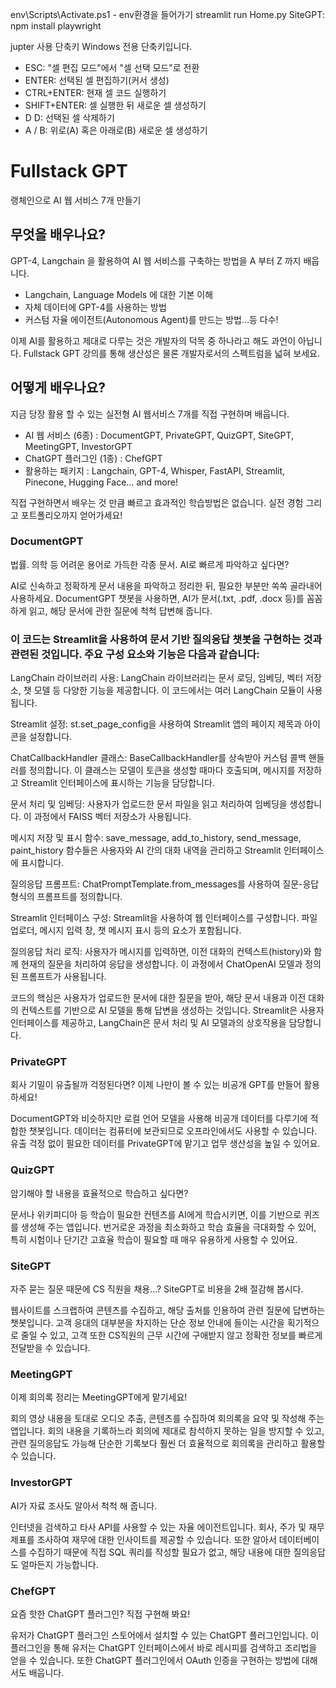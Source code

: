env\Scripts\Activate.ps1 - env환경을 들어가기
streamlit run Home.py
SiteGPT: npm install playwright

jupter 사용 단축키
Windows 전용 단축키입니다.

- ESC: "셀 편집 모드"에서 "셀 선택 모드"로 전환
- ENTER: 선택된 셀 편집하기(커서 생성)
- CTRL+ENTER: 현재 셀 코드 실행하기
- SHIFT+ENTER: 셀 실행한 뒤 새로운 셀 생성하기
- D D: 선택된 셀 삭제하기
- A / B: 위로(A) 혹은 아래로(B) 새로운 셀 생성하기

# Fullstack GPT

랭체인으로 AI 웹 서비스 7개 만들기

## 무엇을 배우나요?

GPT-4, Langchain 을 활용하여 AI 웹 서비스를 구축하는 방법을 A 부터 Z 까지 배웁니다.

-   Langchain, Language Models 에 대한 기본 이해
-   자체 데이터에 GPT-4를 사용하는 방법
-   커스텀 자율 에이전트(Autonomous Agent)를 만드는 방법…등 다수!

이제 AI를 활용하고 제대로 다루는 것은 개발자의 덕목 중 하나라고 해도 과언이 아닙니다. Fullstack GPT 강의를 통해 생산성은 물론 개발자로서의 스펙트럼을 넓혀 보세요.

## 어떻게 배우나요?

지금 당장 활용 할 수 있는 실전형 AI 웹서비스 7개를 직접 구현하며 배웁니다.

- AI 웹 서비스 (6종) : DocumentGPT, PrivateGPT, QuizGPT, SiteGPT, MeetingGPT, InvestorGPT
- ChatGPT 플러그인 (1종) : ChefGPT
- 활용하는 패키지 : Langchain, GPT-4, Whisper, FastAPI, Streamlit, Pinecone, Hugging Face… and more!

직접 구현하면서 배우는 것 만큼 빠르고 효과적인 학습방법은 없습니다. 실전 경험 그리고 포트폴리오까지 얻어가세요!

### DocumentGPT

법률. 의학 등 어려운 용어로 가득한 각종 문서. AI로 빠르게 파악하고 싶다면?

AI로 신속하고 정확하게 문서 내용을 파악하고 정리한 뒤, 필요한 부분만 쏙쏙 골라내어 사용하세요. DocumentGPT 챗봇을 사용하면, AI가 문서(.txt, .pdf, .docx 등)를 꼼꼼하게 읽고, 해당 문서에 관한 질문에 척척 답변해 줍니다.

### 이 코드는 Streamlit을 사용하여 문서 기반 질의응답 챗봇을 구현하는 것과 관련된 것입니다. 주요 구성 요소와 기능은 다음과 같습니다:

LangChain 라이브러리 사용: LangChain 라이브러리는 문서 로딩, 임베딩, 벡터 저장소, 챗 모델 등 다양한 기능을 제공합니다. 이 코드에서는 여러 LangChain 모듈이 사용됩니다.

Streamlit 설정: st.set_page_config을 사용하여 Streamlit 앱의 페이지 제목과 아이콘을 설정합니다.

ChatCallbackHandler 클래스: BaseCallbackHandler를 상속받아 커스텀 콜백 핸들러를 정의합니다. 이 클래스는 모델이 토큰을 생성할 때마다 호출되며, 메시지를 저장하고 Streamlit 인터페이스에 표시하는 기능을 담당합니다.

문서 처리 및 임베딩: 사용자가 업로드한 문서 파일을 읽고 처리하여 임베딩을 생성합니다. 이 과정에서 FAISS 벡터 저장소가 사용됩니다.

메시지 저장 및 표시 함수: save_message, add_to_history, send_message, paint_history 함수들은 사용자와 AI 간의 대화 내역을 관리하고 Streamlit 인터페이스에 표시합니다.

질의응답 프롬프트: ChatPromptTemplate.from_messages를 사용하여 질문-응답 형식의 프롬프트를 정의합니다.

Streamlit 인터페이스 구성: Streamlit을 사용하여 웹 인터페이스를 구성합니다. 파일 업로더, 메시지 입력 창, 챗 메시지 표시 등의 요소가 포함됩니다.

질의응답 처리 로직: 사용자가 메시지를 입력하면, 이전 대화의 컨텍스트(history)와 함께 현재의 질문을 처리하여 응답을 생성합니다. 이 과정에서 ChatOpenAI 모델과 정의된 프롬프트가 사용됩니다.

코드의 핵심은 사용자가 업로드한 문서에 대한 질문을 받아, 해당 문서 내용과 이전 대화의 컨텍스트를 기반으로 AI 모델을 통해 답변을 생성하는 것입니다. Streamlit은 사용자 인터페이스를 제공하고, LangChain은 문서 처리 및 AI 모델과의 상호작용을 담당합니다.

### PrivateGPT

회사 기밀이 유출될까 걱정된다면? 이제 나만이 볼 수 있는 비공개 GPT를 만들어 활용하세요!

DocumentGPT와 비슷하지만 로컬 언어 모델을 사용해 비공개 데이터를 다루기에 적합한 챗봇입니다. 데이터는 컴퓨터에 보관되므로 오프라인에서도 사용할 수 있습니다. 유출 걱정 없이 필요한 데이터를 PrivateGPT에 맡기고 업무 생산성을 높일 수 있어요.

### QuizGPT

암기해야 할 내용을 효율적으로 학습하고 싶다면?

문서나 위키피디아 등 학습이 필요한 컨텐츠를 AI에게 학습시키면, 이를 기반으로 퀴즈를 생성해 주는 앱입니다. 번거로운 과정을 최소화하고 학습 효율을 극대화할 수 있어, 특히 시험이나 단기간 고효율 학습이 필요할 때 매우 유용하게 사용할 수 있어요.

### SiteGPT

자주 묻는 질문 때문에 CS 직원을 채용...? SiteGPT로 비용을 2배 절감해 봅시다.

웹사이트를 스크랩하여 콘텐츠를 수집하고, 해당 출처를 인용하여 관련 질문에 답변하는 챗봇입니다. 고객 응대의 대부분을 차지하는 단순 정보 안내에 들이는 시간을 획기적으로 줄일 수 있고, 고객 또한 CS직원의 근무 시간에 구애받지 않고 정확한 정보를 빠르게 전달받을 수 있습니다.

### MeetingGPT

이제 회의록 정리는 MeetingGPT에게 맡기세요!

회의 영상 내용을 토대로 오디오 추출, 콘텐츠를 수집하여 회의록을 요약 및 작성해 주는 앱입니다. 회의 내용을 기록하느라 회의에 제대로 참석하지 못하는 일을 방지할 수 있고, 관련 질의응답도 가능해 단순한 기록보다 훨씬 더 효율적으로 회의록을 관리하고 활용할 수 있습니다.

### InvestorGPT

AI가 자료 조사도 알아서 척척 해 줍니다.

인터넷을 검색하고 타사 API를 사용할 수 있는 자율 에이전트입니다. 회사, 주가 및 재무제표를 조사하여 재무에 대한 인사이트를 제공할 수 있습니다. 또한 알아서 데이터베이스를 수집하기 때문에 직접 SQL 쿼리를 작성할 필요가 없고, 해당 내용에 대한 질의응답도 얼마든지 가능합니다.

### ChefGPT

요즘 핫한 ChatGPT 플러그인? 직접 구현해 봐요!

유저가 ChatGPT 플러그인 스토어에서 설치할 수 있는 ChatGPT 플러그인입니다. 이 플러그인을 통해 유저는 ChatGPT 인터페이스에서 바로 레시피를 검색하고 조리법을 얻을 수 있습니다. 또한 ChatGPT 플러그인에서 OAuth 인증을 구현하는 방법에 대해서도 배웁니다.